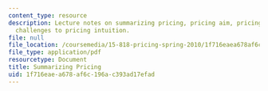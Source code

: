 ```yaml
---
content_type: resource
description: Lecture notes on summarizing pricing, pricing aim, pricing menu, and
  challenges to pricing intuition.
file: null
file_location: /coursemedia/15-818-pricing-spring-2010/1f716eaea678af6c196ac393ad17efad_MIT15_818S10_lec08.pdf
file_type: application/pdf
resourcetype: Document
title: Summarizing Pricing
uid: 1f716eae-a678-af6c-196a-c393ad17efad
---
```

